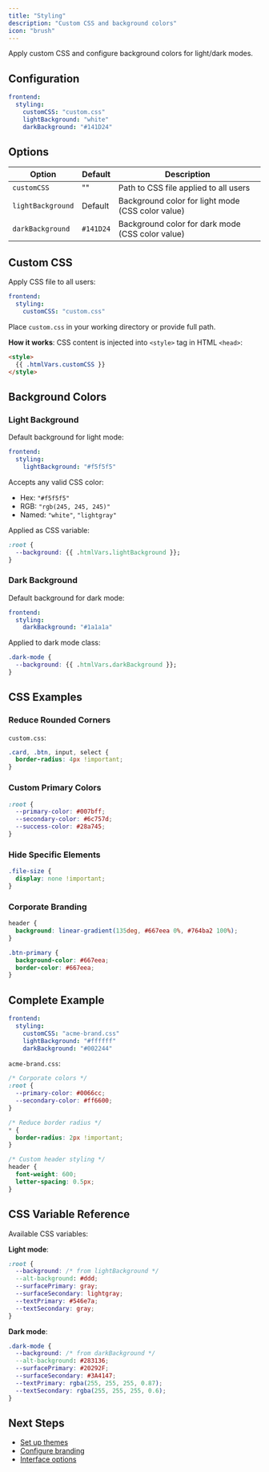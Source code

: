 ```yaml
---
title: "Styling"
description: "Custom CSS and background colors"
icon: "brush"
---
```


Apply custom CSS and configure background colors for light/dark modes.

## Configuration

```yaml
frontend:
  styling:
    customCSS: "custom.css"
    lightBackground: "white"
    darkBackground: "#141D24"
```

## Options

| Option | Default | Description |
|--------|---------|-------------|
| `customCSS` | "" | Path to CSS file applied to all users |
| `lightBackground` | Default | Background color for light mode (CSS color value) |
| `darkBackground` | `#141D24` | Background color for dark mode (CSS color value) |

## Custom CSS

Apply CSS file to all users:

```yaml
frontend:
  styling:
    customCSS: "custom.css"
```

Place `custom.css` in your working directory or provide full path.

**How it works**: CSS content is injected into `<style>` tag in HTML `<head>`:

```html
<style>
  {{ .htmlVars.customCSS }}
</style>
```

## Background Colors

### Light Background

Default background for light mode:

```yaml
frontend:
  styling:
    lightBackground: "#f5f5f5"
```

Accepts any valid CSS color:
- Hex: `"#f5f5f5"`
- RGB: `"rgb(245, 245, 245)"`
- Named: `"white"`, `"lightgray"`

Applied as CSS variable:
```css
:root {
  --background: {{ .htmlVars.lightBackground }};
}
```

### Dark Background

Default background for dark mode:

```yaml
frontend:
  styling:
    darkBackground: "#1a1a1a"
```

Applied to dark mode class:
```css
.dark-mode {
  --background: {{ .htmlVars.darkBackground }};
}
```

## CSS Examples

### Reduce Rounded Corners

`custom.css`:
```css
.card, .btn, input, select {
  border-radius: 4px !important;
}
```

### Custom Primary Colors

```css
:root {
  --primary-color: #007bff;
  --secondary-color: #6c757d;
  --success-color: #28a745;
}
```

### Hide Specific Elements

```css
.file-size {
  display: none !important;
}
```

### Corporate Branding

```css
header {
  background: linear-gradient(135deg, #667eea 0%, #764ba2 100%);
}

.btn-primary {
  background-color: #667eea;
  border-color: #667eea;
}
```

## Complete Example

```yaml
frontend:
  styling:
    customCSS: "acme-brand.css"
    lightBackground: "#ffffff"
    darkBackground: "#002244"
```

`acme-brand.css`:
```css
/* Corporate colors */
:root {
  --primary-color: #0066cc;
  --secondary-color: #ff6600;
}

/* Reduce border radius */
* {
  border-radius: 2px !important;
}

/* Custom header styling */
header {
  font-weight: 600;
  letter-spacing: 0.5px;
}
```

## CSS Variable Reference

Available CSS variables:

**Light mode**:
```css
:root {
  --background: /* from lightBackground */
  --alt-background: #ddd;
  --surfacePrimary: gray;
  --surfaceSecondary: lightgray;
  --textPrimary: #546e7a;
  --textSecondary: gray;
}
```

**Dark mode**:
```css
.dark-mode {
  --background: /* from darkBackground */
  --alt-background: #283136;
  --surfacePrimary: #20292F;
  --surfaceSecondary: #3A4147;
  --textPrimary: rgba(255, 255, 255, 0.87);
  --textSecondary: rgba(255, 255, 255, 0.6);
}
```

## Next Steps

- [Set up themes](/docs/configuration/frontend/themes/)
- [Configure branding](/docs/configuration/frontend/branding/)
- [Interface options](/docs/configuration/frontend/interface/)

